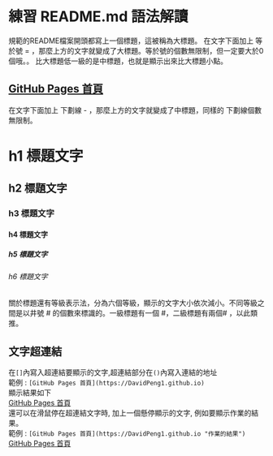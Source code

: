 練習 README.md 語法解讀
==================================================
規範的README檔案開頭都寫上一個標題，這被稱為大標題。
在文字下面加上 等於號 = ，那麼上方的文字就變成了大標題。等於號的個數無限制，但一定要大於0個哦。。
比大標題低一級的是中標題，也就是顯示出來比大標題小點。


[GitHub Pages 首頁](https://DavidPeng1.github.io)
--------------------------------------------------
在文字下面加上 下劃線 - ，那麼上方的文字就變成了中標題，同樣的 下劃線個數無限制。


# h1 標題文字
## h2 標題文字
### h3 標題文字
#### h4 標題文字
##### h5 標題文字
###### h6 標題文字

關於標題還有等級表示法，分為六個等級，顯示的文字大小依次減小。不同等級之間是以井號  #  的個數來標識的。一級標題有一個 #，二級標題有兩個# ，以此類推。

文字超連結
-----------------------------------------
 在`[]`內寫入超連結要顯示的文字,超連結部分在`()`內寫入連結的地址
 <br>
 範例 : `[GitHub Pages 首頁](https://DavidPeng1.github.io)`
 <br>
 顯示結果如下
 <br>
 [GitHub Pages 首頁](https://DavidPeng1.github.io)
 <br>
 還可以在滑鼠停在超連結文字時, 加上一個懸停顯示的文字, 例如要顯示作業的結果。
 <br>
 範例 : `[GitHub Pages 首頁](https://DavidPeng1.github.io "作業的結果")`
 <br>
 [GitHub Pages 首頁](https://DavidPeng1.github.io "作業的結果")
 <br>